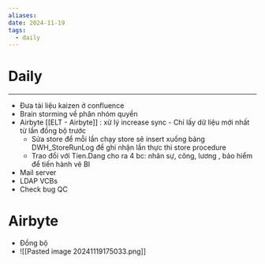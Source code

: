 ```yaml
---
aliases: 
date: 2024-11-19
tags:
  - daily
---
```

# Daily
---
- Đưa tài liệu kaizen ở confluence
- Brain storming về phân nhóm quyền
- Airbyte [[ELT - Airbyte]] : xử lý increase sync - Chỉ lấy dữ liệu mới nhất từ lần đồng bộ trước
	- Sửa store để mỗi lần chạy store sẽ insert xuống bảng DWH_StoreRunLog để ghi nhận lần thực thi store procedure
	- Trao đổi với Tien.Dang cho ra 4 bc: nhân sự, công, lương , bảo hiểm để tiến hành vẽ BI
- Mail server 
- LDAP VCBs
- Check bug QC
# Airbyte
- Đồng bộ
- ![[Pasted image 20241119175033.png]]